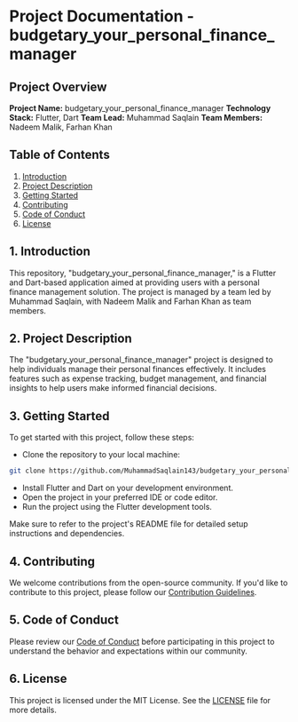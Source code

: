 # Project Documentation - budgetary_your_personal_finance_manager

## Project Overview

**Project Name:** budgetary_your_personal_finance_manager
**Technology Stack:** Flutter, Dart
**Team Lead:** Muhammad Saqlain
**Team Members:** Nadeem Malik, Farhan Khan

## Table of Contents

1. [Introduction](#introduction)
2. [Project Description](#project-description)
3. [Getting Started](#getting-started)
4. [Contributing](#contributing)
5. [Code of Conduct](#code-of-conduct)
6. [License](#license)

## 1. Introduction

This repository, "budgetary_your_personal_finance_manager," is a Flutter and Dart-based application aimed at providing users with a personal finance management solution. The project is managed by a team led by Muhammad Saqlain, with Nadeem Malik and Farhan Khan as team members.

## 2. Project Description

The "budgetary_your_personal_finance_manager" project is designed to help individuals manage their personal finances effectively. It includes features such as expense tracking, budget management, and financial insights to help users make informed financial decisions.

## 3. Getting Started

To get started with this project, follow these steps:

- Clone the repository to your local machine:

```bash
git clone https://github.com/MuhammadSaqlain143/budgetary_your_personal_finance_manager.git
```

- Install Flutter and Dart on your development environment.
- Open the project in your preferred IDE or code editor.
- Run the project using the Flutter development tools.

Make sure to refer to the project's README file for detailed setup instructions and dependencies.

## 4. Contributing

We welcome contributions from the open-source community. If you'd like to contribute to this project, please follow our [Contribution Guidelines](CONTRIBUTING.md).

## 5. Code of Conduct

Please review our [Code of Conduct](CODE_OF_CONDUCT.md) before participating in this project to understand the behavior and expectations within our community.

## 6. License

This project is licensed under the MIT License. See the [LICENSE](LICENSE) file for more details.




